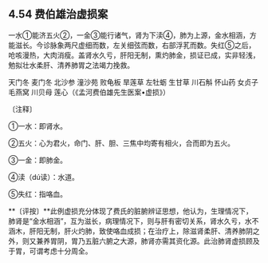 ## 4.54 费伯雄治虚损案

一水①能济五火②，一金③能行诸气，肾为下渎④，肺为上源，金水相涵，方能滋长。今诊脉象两尺虚细而数，左关细弦而数，右部浮芤而数。失红⑤之后，呛咳漫热，大肉消瘦。盖肾水久亏，肝阳无制，熏灼肺金，损证已成，实非轻浅，勉拟壮水柔肝、清养肺胃之法竭力挽救。

天门冬 麦门冬 北沙参 潼沙苑 败龟板 旱莲草 左牡蛎 生甘草 川石斛 怀山药 女贞子 毛燕窝 川贝母 莲心（《孟河费伯雄先生医案•虚损》）

〔注释〕

①一水：即肾水。

②五火：心为君火，命门、肝、胆、三焦中均寄有相火，合而即为五火。

③一金：即肺金。

④渎（dú读）：水道。

⑤失红：指咯血。

**〔评按〕**此例虚损充分体现了费氏的脏腑辨证思想，他认为，生理情况下，肺肾是“金水相涵”，互为滋长，病理情况下，则与肝有密切关系，肾水久亏，水不涵木，肝阳无制，肝火灼肺，致使咯血成损；在治疗上，除滋肾柔肝、清养肺阴之外，则又兼养胃阴，胃乃五脏六腑之大源，肺肾亦需其资化源。此治肺肾虚损顾及于胃，可谓考虑十分周全。
